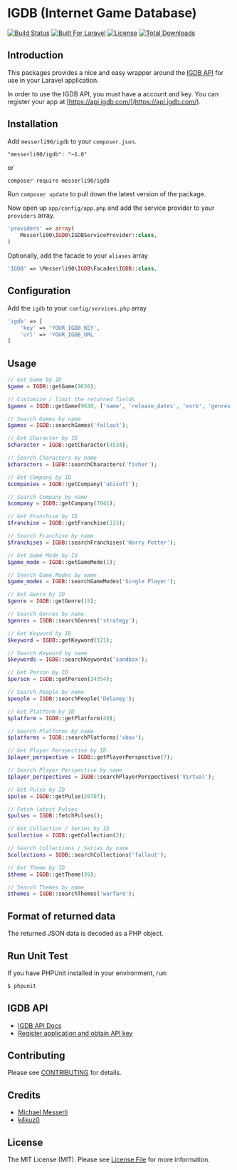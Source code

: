 IGDB (Internet Game Database)
=========

[![Build Status](https://travis-ci.org/messerli90/igdb.svg?branch=master)](https://travis-ci.org/messerli90/igdb)
[![Built For Laravel](https://img.shields.io/badge/built%20for-laravel-blue.svg)](http://laravel.com)
[![License](https://poser.pugx.org/messerli90/igdb/license)](https://packagist.org/packages/messerli90/igdb)
[![Total Downloads](https://poser.pugx.org/messerli90/igdb/downloads)](https://packagist.org/packages/messerli90/igdb)

## Introduction
This packages provides a nice and easy wrapper around the [IGDB API](https://igdb.github.io/api/about/welcome/) for use in your Laravel application.

In order to use the IGDB API, you must have a account and key. You can register your app at [https://api.igdb.com/](https://api.igdb.com/). 

## Installation

Add `messerli90/igdb` to your `composer.json`.
```
"messerli90/igdb": "~1.0"
```
or 
```bash
composer require messerli90/igdb
```

Run `composer update` to pull down the latest version of the package.

Now open up `app/config/app.php` and add the service provider to your `providers` array.

```php
'providers' => array(
    Messerli90\IGDB\IGDBServiceProvider::class,
)
```

Optionally, add the facade to your `aliases` array
```php
'IGDB' => \Messerli90\IGDB\Facades\IGDB::class,
```

## Configuration

Add the `igdb` to your `config/services.php` array
```php
'igdb' => [
    'key' => 'YOUR_IGDB_KEY',
    'url' => 'YOUR_IGDB_URL'
]
```

## Usage

```php
// Get Game by ID
$game = IGDB::getGame(9630);

// Customize / limit the returned fields
$games = IGDB::getGame(9630, ['name', 'release_dates', 'esrb', 'genres'], $limit = 10, $offset = 0, $order = 'release_dates.date:desc');

// Search Games by name
$games = IGDB::searchGames('fallout');

// Get Character by ID
$character = IGDB::getCharacter(4534);

// Search Characters by name
$characters = IGDB::searchCharacters('fisher');

// Get Company by ID
$companies = IGDB::getCompany('ubisoft');

// Search Company by name
$company = IGDB::getCompany(7041);

// Get Franchise by ID
$franchise = IGDB::getFranchise(133);

// Search Franchise by name
$franchises = IGDB::searchFranchises('Harry Potter');

// Get Game Mode by Id
$game_mode = IGDB::getGameMode(1);

// Search Game Modes by name
$game_modes = IGDB::searchGameModes('Single Player');

// Get Genre by ID
$genre = IGDB::getGenre(15);

// Search Genres by name
$genres = IGDB::searchGenres('strategy');

// Get Keyword by ID
$keyword = IGDB::getKeyword(121);

// Search Keyword by name
$keywords = IGDB::searchKeywords('sandbox');

// Get Person by ID
$person = IGDB::getPerson(24354);

// Search People by name
$people = IGDB::searchPeople('Delaney');

// Get Platform by ID
$platform = IGDB::getPlatform(49);

// Search Platforms by name
$platforms = IGDB::searchPlatforms('xbox');

// Get Player Perspective by ID
$player_perspective = IGDB::getPlayerPerspective(7);

// Search Player Perspective by name
$player_perspectives = IGDB::searchPlayerPerspectives('Virtual');

// Get Pulse by ID
$pulse = IGDB::getPulse(20707);

// Fetch latest Pulses
$pulses = IGDB::fetchPulses();

// Get Collection / Series by ID
$collection = IGDB::getCollection(3);

// Search Collections / Series by name
$collections = IGDB::searchCollections('fallout');

// Get Theme by ID
$theme = IGDB::getTheme(39);

// Search Themes by name
$themes = IGDB::searchThemes('warfare');

```

## Format of returned data

The returned JSON data is decoded as a PHP object.

## Run Unit Test

If you have PHPUnit installed in your environment, run:

```bash
$ phpunit
```

## IGDB API

- [IGDB API Docs](https://igdb.github.io/api/about/welcome/)
- [Register application and obtain API key](https://api.igdb.com/)


## Contributing

Please see [CONTRIBUTING](CONTRIBUTING.md) for details.

## Credits

- [Michael Messerli](https://twitter.com/michaelmesserli)
- [k4kuz0](https://github.com/k4kuz0)

## License

The MIT License (MIT). Please see [License File](LICENSE.md) for more information.
